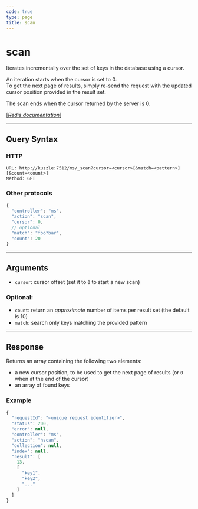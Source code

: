 ```yaml
---
code: true
type: page
title: scan
---
```


# scan



Iterates incrementally over the set of keys in the database using a cursor.

An iteration starts when the cursor is set to 0.  
To get the next page of results, simply re-send the request with the updated cursor position provided in the result set.

The scan ends when the cursor returned by the server is 0.

[[_Redis documentation_]](https://redis.io/commands/scan)

---

## Query Syntax

### HTTP

```http
URL: http://kuzzle:7512/ms/_scan?cursor=<cursor>[&match=<pattern>][&count=<count>]
Method: GET
```

### Other protocols

```js
{
  "controller": "ms",
  "action": "scan",
  "cursor": 0,
  // optional
  "match": "foo*bar",
  "count": 20
}
```

---

## Arguments

- `cursor`: cursor offset (set it to `0` to start a new scan)

### Optional:

- `count`: return an _approximate_ number of items per result set (the default is 10)
- `match`: search only keys matching the provided pattern

---

## Response

Returns an array containing the following two elements:

- a new cursor position, to be used to get the next page of results (or `0` when at the end of the cursor)
- an array of found keys

### Example

```js
{
  "requestId": "<unique request identifier>",
  "status": 200,
  "error": null,
  "controller": "ms",
  "action": "hscan",
  "collection": null,
  "index": null,
  "result": [
    13,
    [
      "key1",
      "key2",
      "..."
    ]
  ]
}
```
